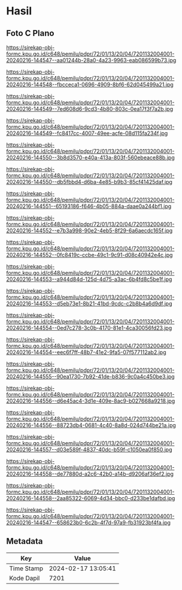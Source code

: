 # Hasil

## Foto C Plano

https://sirekap-obj-formc.kpu.go.id/c648/pemilu/pdpr/72/01/13/20/04/7201132004001-20240216-144547--aa01244b-28a0-4a23-9963-eab086599b73.jpg

https://sirekap-obj-formc.kpu.go.id/c648/pemilu/pdpr/72/01/13/20/04/7201132004001-20240216-144548--fbcceca1-0696-4909-8bf6-62d045499a21.jpg

https://sirekap-obj-formc.kpu.go.id/c648/pemilu/pdpr/72/01/13/20/04/7201132004001-20240216-144549--7ed608d6-9cd3-4b80-803c-0ea17f3f7a2b.jpg

https://sirekap-obj-formc.kpu.go.id/c648/pemilu/pdpr/72/01/13/20/04/7201132004001-20240216-144549--fc8417cc-4007-49ee-acfe-08d115fa234f.jpg

https://sirekap-obj-formc.kpu.go.id/c648/pemilu/pdpr/72/01/13/20/04/7201132004001-20240216-144550--3b8d3570-e40a-413a-803f-560ebeace88b.jpg

https://sirekap-obj-formc.kpu.go.id/c648/pemilu/pdpr/72/01/13/20/04/7201132004001-20240216-144550--db5fbbd4-d6ba-4e85-b9b3-85cf41425daf.jpg

https://sirekap-obj-formc.kpu.go.id/c648/pemilu/pdpr/72/01/13/20/04/7201132004001-20240216-144551--65193186-f646-4b05-884a-daae0a244bf1.jpg

https://sirekap-obj-formc.kpu.go.id/c648/pemilu/pdpr/72/01/13/20/04/7201132004001-20240216-144552--e7b3a998-90e2-4eb5-8f29-6a6aecdc165f.jpg

https://sirekap-obj-formc.kpu.go.id/c648/pemilu/pdpr/72/01/13/20/04/7201132004001-20240216-144552--0fc8419c-ccbe-49c1-9c91-d08c40942e4c.jpg

https://sirekap-obj-formc.kpu.go.id/c648/pemilu/pdpr/72/01/13/20/04/7201132004001-20240216-144553--a944d84d-125d-4d75-a3ac-6b4fd8c5be1f.jpg

https://sirekap-obj-formc.kpu.go.id/c648/pemilu/pdpr/72/01/13/20/04/7201132004001-20240216-144553--d5eb73e1-8b21-41bd-9cdc-c2b8b4a6d9df.jpg

https://sirekap-obj-formc.kpu.go.id/c648/pemilu/pdpr/72/01/13/20/04/7201132004001-20240216-144554--0ed7c278-3c0b-4170-81e1-4ca30056fd23.jpg

https://sirekap-obj-formc.kpu.go.id/c648/pemilu/pdpr/72/01/13/20/04/7201132004001-20240216-144554--eec6f7ff-48b7-41e2-9fa5-07f577112ab2.jpg

https://sirekap-obj-formc.kpu.go.id/c648/pemilu/pdpr/72/01/13/20/04/7201132004001-20240216-144555--90ea1730-7b92-41de-b836-9c0a4c450be3.jpg

https://sirekap-obj-formc.kpu.go.id/c648/pemilu/pdpr/72/01/13/20/04/7201132004001-20240216-144556--d6e45ac4-3d1e-409e-8ac9-b027668a9218.jpg

https://sirekap-obj-formc.kpu.go.id/c648/pemilu/pdpr/72/01/13/20/04/7201132004001-20240216-144556--88723db4-0681-4c40-8a8d-024d744be21a.jpg

https://sirekap-obj-formc.kpu.go.id/c648/pemilu/pdpr/72/01/13/20/04/7201132004001-20240216-144557--d03e589f-4837-40dc-b59f-c1050ea0f850.jpg

https://sirekap-obj-formc.kpu.go.id/c648/pemilu/pdpr/72/01/13/20/04/7201132004001-20240216-144558--de77880d-a2c6-42b0-a14b-d9206af36ef2.jpg

https://sirekap-obj-formc.kpu.go.id/c648/pemilu/pdpr/72/01/13/20/04/7201132004001-20240216-144558--2aa85322-6069-4d34-bbc0-d233be1dafbd.jpg

https://sirekap-obj-formc.kpu.go.id/c648/pemilu/pdpr/72/01/13/20/04/7201132004001-20240216-144547--658623b0-6c2b-4f7d-97a9-fb31923bf4fa.jpg


## Metadata

| Key        | Value               |
| ---------- | ------------------- |
| Time Stamp | 2024-02-17 13:05:41 |
| Kode Dapil | 7201                |



